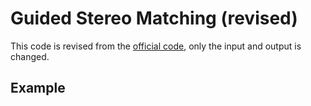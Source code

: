 # Guided Stereo Matching (revised)

This code is revised from the [official code](https://github.com/mattpoggi/guided-stereo), only the input and output is changed.



## Example



